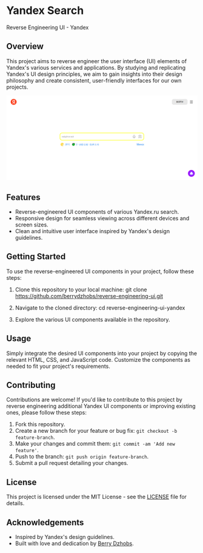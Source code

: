 # Yandex Search
Reverse Engineering UI - Yandex
## Overview

This project aims to reverse engineer the user interface (UI) elements of Yandex's various services and applications. By studying and replicating Yandex's UI design principles, we aim to gain insights into their design philosophy and create consistent, user-friendly interfaces for our own projects.

![Reference Image](https://raw.githubusercontent.com/berrydzhobs/reverse-engineering-ui/main/yandex/reference.png)

## Features

- Reverse-engineered UI components of various Yandex.ru search.
- Responsive design for seamless viewing across different devices and screen sizes.
- Clean and intuitive user interface inspired by Yandex's design guidelines.

## Getting Started

To use the reverse-engineered UI components in your project, follow these steps:

1. Clone this repository to your local machine:
git clone https://github.com/berrydzhobs/reverse-engineering-ui.git

2. Navigate to the cloned directory:
cd reverse-engineering-ui-yandex

3. Explore the various UI components available in the repository.

## Usage

Simply integrate the desired UI components into your project by copying the relevant HTML, CSS, and JavaScript code. Customize the components as needed to fit your project's requirements.

## Contributing

Contributions are welcome! If you'd like to contribute to this project by reverse engineering additional Yandex UI components or improving existing ones, please follow these steps:

1. Fork this repository.
2. Create a new branch for your feature or bug fix: `git checkout -b feature-branch`.
3. Make your changes and commit them: `git commit -am 'Add new feature'`.
4. Push to the branch: `git push origin feature-branch`.
5. Submit a pull request detailing your changes.

## License

This project is licensed under the MIT License - see the [LICENSE](LICENSE) file for details.

## Acknowledgements

- Inspired by Yandex's design guidelines.
- Built with love and dedication by [Berry Dzhobs](https://github.com/berrydzhobs/).


